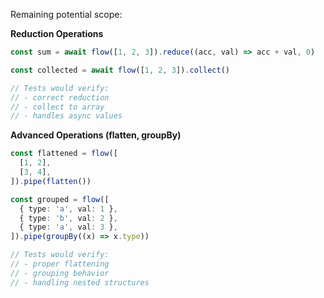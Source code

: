 Remaining potential scope:

**Reduction Operations**

```typescript
const sum = await flow([1, 2, 3]).reduce((acc, val) => acc + val, 0)

const collected = await flow([1, 2, 3]).collect()

// Tests would verify:
// - correct reduction
// - collect to array
// - handles async values
```

**Advanced Operations (flatten, groupBy)**

```typescript
const flattened = flow([
  [1, 2],
  [3, 4],
]).pipe(flatten())

const grouped = flow([
  { type: 'a', val: 1 },
  { type: 'b', val: 2 },
  { type: 'a', val: 3 },
]).pipe(groupBy((x) => x.type))

// Tests would verify:
// - proper flattening
// - grouping behavior
// - handling nested structures
```
